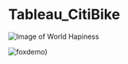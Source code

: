 # Tableau_CitiBike

![Image of World Hapiness](https://loving-newyork.com/wp-content/uploads/2017/07/Citi-Bike-New-York-180426115904002-1600x800.jpg)


![foxdemo](https://public.tableau.com/app/profile/abednarz210/viz/TableauCitibikeProject-Population/RidershipbyStation))
